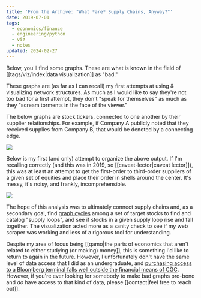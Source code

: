 ```yaml
---
title: 'From the Archive: "What *are* Supply Chains, Anyway?"'
date: 2019-07-01
tags:
  - economics/finance
  - engineering/python
  - viz
  - notes
updated: 2024-02-27
---
```

Below, you'll find some graphs. These are what is known in the field of [[tags/viz/index|data visualization]] as "bad."

These graphs are (as far as I can recall) my first attempts at using & visualizing network structures. As much as I would like to say they're not too bad for a first attempt, they don't "speak for themselves" as much as they "scream torments in the face of the viewer."

The below graphs are stock tickers, connected to one another by their supplier relationships. For example, if Company A publicly noted that they received supplies from Company B, that would be denoted by a connecting edge.

![](assets/messy-graph.svg)

Below is my first (and only) attempt to organize the above output. If I'm recalling correctly (and this was in 2019, so [[caveat-lector|caveat lector]]), this was at least an attempt to get the first-order to third-order suppliers of a given set of equities and place their order in shells around the center. It's messy, it's noisy, and frankly, incomprehensible.

![](assets/circle-graph.png)

The hope of this analysis was to ultimately connect supply chains and, as a secondary goal, find [graph cycles](https://neopythonic.blogspot.com/2009/01/detecting-cycles-in-directed-graph.html) among a set of target stocks to find and catalog "supply loops", and see if stocks in a given supply loop rise and fall together. The visualization acted more as a sanity check to see if my web scraper was working and less of a rigorous tool for understanding.

Despite my area of focus being [[qamo|the parts of economics that aren't related to either studying (or making) money]], this is something I'd like to return to again in the future. However, I unfortunately don't have the same level of data access that I did as an undergraduate, and [purchasing access to a Bloomberg terminal falls well outside the financial means of CGC](https://arc.net/l/quote/fwsjojws). However, if you're ever looking for somebody to make bad graphs pro-bono and *do* have access to that kind of data, please [[contact|feel free to reach out]].